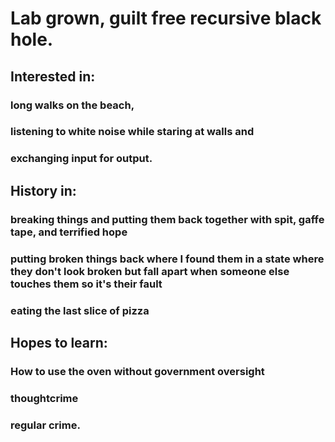 # Lab grown, guilt free recursive black hole.

## Interested in: 
  ### long walks on the beach, 
  ### listening to white noise while staring at walls and 
  ### exchanging input for output.
  
## History in:
  ### breaking things and putting them back together with spit, gaffe tape, and terrified hope
  ### putting broken things back where I found them in a state where they don't look broken but fall apart when someone else touches them so it's their fault
  ### eating the last slice of pizza
  
## Hopes to learn:
  ### How to use the oven without government oversight
  ### thoughtcrime
  ### regular crime.
